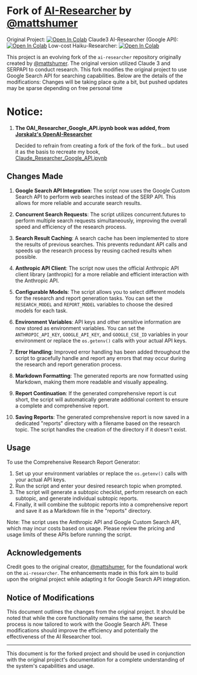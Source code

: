# Fork of [AI-Researcher](https://github.com/mshumer/ai-researcher) by [@mattshumer](https://github.com/mshumer)
Original Project: [![Open In Colab](https://colab.research.google.com/assets/colab-badge.svg)](https://colab.research.google.com/github/mshumer/ai-researcher/blob/main/Claude_Researcher.ipynb)
Claude3 AI-Researcher (Google API): [![Open In Colab](https://colab.research.google.com/assets/colab-badge.svg)](https://colab.research.google.com/drive/1FBS-7q6d8ZgtBB9zmnBklVcl2Ie7sOUw?usp=sharing)
Low-cost Haiku-Researcher: [![Open In Colab](https://colab.research.google.com/assets/colab-badge.svg)](https://colab.research.google.com/drive/1Np_16Jasisup-1xnf3PMttORhGoVS7yM?usp=sharing)

This project is an evolving fork of the `ai-researcher` repository originally created by [@mattshumer](https://github.com/mshumer). The original version utilized Claude 3 and SERPAPI to conduct research. This fork modifies the original project to use Google Search API for searching capabilities. Below are the details of the modifications:
Changes will be taking place quite a bit, but pushed updates may be sparse depending on free personal time

# Notice:
1. **The OAI_Researcher_Google_API.ipynb book was added, from [Jorskalz's OpenAI-Researcher](https://github.com/joriskalz/ai-researcher)**
   
   Decided to refrain from creating a fork of the fork of the fork... but used it as the basis to recreate my book, [Claude_Researcher_Google_API.ipynb](https://github.com/Binxly/ai-researcher/blob/main/Claude_Researcher_Google_API.ipynb)
   
## Changes Made

1. **Google Search API Integration**: The script now uses the Google Custom Search API to perform web searches instead of the SERP API. This allows for more reliable and accurate search results.

2. **Concurrent Search Requests**: The script utilizes concurrent.futures to perform multiple search requests simultaneously, improving the overall speed and efficiency of the research process.

3. **Search Result Caching**: A search cache has been implemented to store the results of previous searches. This prevents redundant API calls and speeds up the research process by reusing cached results when possible.

4. **Anthropic API Client**: The script now uses the official Anthropic API client library (anthropic) for a more reliable and efficient interaction with the Anthropic API.

5. **Configurable Models**: The script allows you to select different models for the research and report generation tasks. You can set the `RESEARCH_MODEL` and `REPORT_MODEL` variables to choose the desired models for each task.

6. **Environment Variables**: API keys and other sensitive information are now stored as environment variables. You can set the `ANTHROPIC_API_KEY`, `GOOGLE_API_KEY`, and `GOOGLE_CSE_ID` variables in your environment or replace the `os.getenv()` calls with your actual API keys.

7. **Error Handling**: Improved error handling has been added throughout the script to gracefully handle and report any errors that may occur during the research and report generation process.

8. **Markdown Formatting**: The generated reports are now formatted using Markdown, making them more readable and visually appealing.

9. **Report Continuation**: If the generated comprehensive report is cut short, the script will automatically generate additional content to ensure a complete and comprehensive report.

10. **Saving Reports**: The generated comprehensive report is now saved in a dedicated "reports" directory with a filename based on the research topic. The script handles the creation of the directory if it doesn't exist.

## Usage

To use the Comprehensive Research Report Generator:

1. Set up your environment variables or replace the `os.getenv()` calls with your actual API keys.
2. Run the script and enter your desired research topic when prompted.
3. The script will generate a subtopic checklist, perform research on each subtopic, and generate individual subtopic reports.
4. Finally, it will combine the subtopic reports into a comprehensive report and save it as a Markdown file in the "reports" directory.

Note: The script uses the Anthropic API and Google Custom Search API, which may incur costs based on usage. Please review the pricing and usage limits of these APIs before running the script.

## Acknowledgements

Credit goes to the original creator, [@mattshumer](https://github.com/mshumer), for the foundational work on the `ai-researcher`. The enhancements made in this fork aim to build upon the original project while adapting it for Google Search API integration.

## Notice of Modifications

This document outlines the changes from the original project. It should be noted that while the core functionality remains the same, the search process is now tailored to work with the Google Search API. These modifications should improve the efficiency and potentially the effectiveness of the AI Researcher tool.

---
This document is for the forked project and should be used in conjunction with the original project's documentation for a complete understanding of the system's capabilities and usage.

